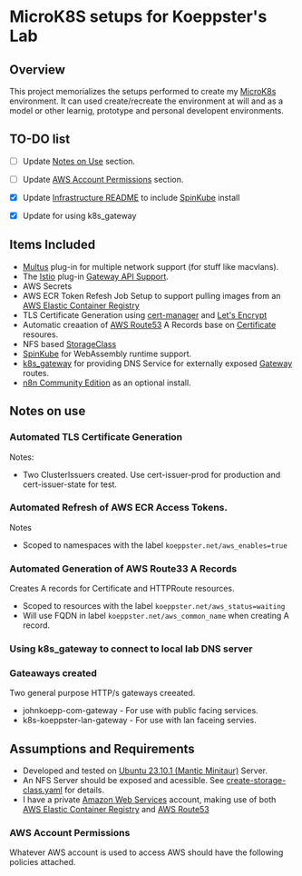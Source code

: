 # MicroK8S setups for Koeppster's Lab

## Overview

This project memorializes the setups performed to create my [MicroK8s](https://microk8s.io/) environment.  It can used create/recreate the environment at will and as a model or other learnig, prototype and personal developent environments.

## TO-DO list

- [ ] Update [Notes on Use](#notes-on-use) section.
- [ ] Update [AWS Account Permissions](#aws-account-permissions) section.
- [x] Update [Infrastructure README](/README.md) to include [SpinKube](https://www.spinkube.dev/) install
- [x] Update for using k8s_gateway


## Items Included

- [Multus](https://github.com/k8snetworkplumbingwg/multus-cni) plug-in for multiple network support (for stuff like macvlans).
- The [Istio](https://istio.io/latest/docs/setup/platform-setup/microk8s/) plug-in [Gateway API Support](https://kubernetes.io/docs/concepts/services-networking/gateway/).
- AWS Secrets
- AWS ECR Token Refesh Job Setup to support pulling images from an [AWS Elastic Container Registry](https://aws.amazon.com/ecr/)
- TLS Certificate Generation using [cert-manager](https://microk8s.io/docs/addon-cert-manager) and [Let's Encrypt](https://letsencrypt.org/)
- Automatic creaation of [AWS Route53](https://aws.amazon.com/route53/) A Records base on [Certificate](https://cert-manager.io/v1.8-docs/reference/api-docs/#cert-manager.io/v1.Certificate) resoures.
- NFS based [StorageClass](https://kubernetes.io/docs/concepts/storage/storage-classes/) 
- [SpinKube](https://www.spinkube.dev/) for WebAssembly runtime support.
- [k8s_gateway](https://github.com/k8s-gateway/k8s_gateway) for providing DNS Service for externally exposed [Gateway](https://gateway-api.sigs.k8s.io/) routes.
- [n8n Community Edition](https://docs.n8n.io/) as an optional install.

## Notes on use

### Automated TLS Certificate Generation

Notes:
- Two ClusterIssuers created.  Use cert-issuer-prod for production and cert-issuer-state for test.

### Automated Refresh of AWS ECR Access Tokens.

Notes
- Scoped to namespaces with the label `koeppster.net/aws_enables=true`

### Automated Generation of AWS Route33 A Records

Creates A records for Certificate and HTTPRoute resources.
- Scoped to resources with the label `koeppster.net/aws_status=waiting`
- Will use FQDN in label `koeppster.net/aws_common_name` when creating A record.

### Using k8s_gateway to connect to local lab DNS server

### Gateaways created

Two general purpose HTTP/s gateways creeated.
- johnkoepp-com-gateway - For use with public facing services.
- k8s-koeppster-lan-gateway - For use with lan faceing servies.

## Assumptions and Requirements

- Developed and tested on [Ubuntu 23.10.1 (Mantic Minitaur)](https://aws.amazon.com/ecr/) Server.
- An NFS Server should be exposed and acessible.  See [create-storage-class.yaml](./infrastruture/create-storage-class.yaml) for details.
- I have a private [Amazon Web Services](https://aws.amazon.com/) account, making use of both [AWS Elastic Container Registry](https://aws.amazon.com/ecr/) and [AWS Route53](https://aws.amazon.com/route53//)

### AWS Account Permissions

Whatever AWS account is used to access AWS should have the following policies attached.
